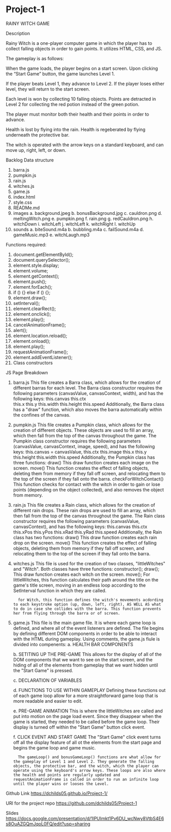 # Project-1
RAINY WITCH GAME

Description

Rainy Witch is a one-player computer game in which the player has to collect falling objects in order to gain points. It utilizes HTML, CSS, and JS.

The gameplay is as follows:

When the game loads, the player begins on a start screen. Upon clicking the “Start Game” button, the game launches Level 1.

If the player beats Level 1, they advance to Level 2. If the player loses either level, they will return to the start screen.

Each level is won by collecting 10 falling objects. Points are detracted in Level 2 for collecting the red potion instead of the green potion.

The player must monitor both their health and their points in order to advance.

Health is lost by flying into the rain. Health is regeberated by flying underneath the protective bar.

The witch is operated with the arrow keys on a standard keyboard, and can move up, right, left, or down.



Backlog
Data structure

1. barra.js
2. pumpkin.js
3. rain.js
4. witches.js
5. game.js
6. index.html
7. style.css
8. READMe.md
9. images
    a. background.jpeg
    b. bonusBackground.jpg
    c. cauldron.png
    d. meltingWitch.png
    e. pumpkin.png
    f. rain.png
    g. redCauldron.png
    h. witchDown
    i. witchLeft
    j. witchLeft
    k. witchRight
    l. witchUp
10. sounds
    a. biteSound.m4a
    b. bubbling.m4a
    c. failSound.m4a
    d. gameMusic.mp3
    e. witchLaugh.mp3

Functions required:

1. document.getElementById();
2. document.querySelector();
3. element.style.display;
4. element.volume;
5. element.getContext();
6. element.push();
7. element.forEach();
8. if () {} else if () {};
9. element.draw();
10. setInterval();
11. element.clearRect();
12. element.onclick();
13. element.play();
14. cancelAnimationFrame();
15. alert();
16. element.location.reload();
17. element.onload();
18. element.play();
19. requestAnimationFrame();
20. element.addEventListener();
21. Class constructors

JS Page Breakdown

1. barra.js
   This file creates a Barra class, which allows for the creation of different barras for each level. The Barra class constructor requires the following parameters (canvasValue, canvasContext, width), and has the following keys:
      this.canvas
      this.ctx  
      this.x
      this.y
      this.width
      this.height
      this.speed
   Additionally, the Barra class has a "draw" function, which also moves the barra automatically within the confines of the canvas.

2. pumpkin.js
   This file creates a Pumpkin class, which allows for the creation of different objects. These objects are used to fill an array, which then fall from the top of the canvas throughout the game. The Pumpkin class constructor requires the following parameters (canvasValue, canvasContext, image, speed), and has the following keys:
      this.canvas = canvasValue,
      this.ctx
      this.image
      this.x
      this.y
      this.height
      this.width
      this.speed
   Additionally, the Pumpkin class has three functions:
      draw()
         This draw function creates each image on the screen.
      move()
         This function creates the effect of falling objects, deleting them from memory if they fall off screen, and relocating them to the top of the screen if they fall onto the barra.
      checkForWitchContact()
         This function checks for contact with the witch in order to gain or lose points (depending on the object collected), and also removes the object from memory.

3. rain.js
   This file creates a Rain class, which allows for the creation of different rain drops. These rain drops are used to fill an array, which then fall from the top of the canvas throughout the game. The Rain class constructor requires the following parameters (canvasValue, canvasContext), and has the following keys:
      this.canvas
      this.ctx
      this.xPos
      this.yPos
      this.xRad
      this.yRad
      this.speed
   Additionally, the Rain class has two functions:
      draw()
         This draw function creates each rain drop on the screen.
      move()
         This function creates the effect of falling objects, deleting them from memory if they fall off screen, and relocating them to the top of the screen if they fall onto the barra.

4. witches.js
   This file is used for the creation of two classes, "littleWitches" and "Witch". Both classes have three functions:
      constructor();
      draw();
         This draw function creates each witch on the screen.
      move();
         For littleWitches, this function calculates their path around the title on the game's title screen, moving in an endless loop according to the SetInterval function in which they are called.

         for Witch, this function defines the witch's movements acdording to each keystroke option (up, down, left, right), AS WELL AS what to do in case she collides with the barra. This function prevents her from flying through the barra or of screen.

5. game.js
   This file is the main game file. It is where each game loop is defined, and where all of the event listeners are defined. The file begins by defining different DOM components in order to be able to interact with the HTML during gameplay. Using comments, the game.js fiule is divided into compenents:
      a. HEALTH BAR COMPONENTS

      b. SETITING UP THE PRE-GAME
         This allows for the display of all of the DOM components that we want to see on the start screen, and the hiding of all of the elements from gameplay that we want hidden until the "Start Game" is pressed.

      c. DECLARATION OF VARIABLES

      d. FUNCTIONS TO USE WITHIN GAMEPLAY
         Defining these functions out of each game loop allow for a more straightforward game loop that is more readable and easier to edit.

      e. PRE-GAME ANIMATION
         This is where the littleWitches are called and put into motion on the page load event. Since they disappear when the game is started, they needed to be called before the game loop. Their display is turned off within the "Start Game" button click event.

      f. CLICK EVENT AND START GAME
         The "Start Game" click event turns off all the display feature of all ot the elements from the start page and begins the game loop and game music. 

         The gameLoop() and bonusGameLoop() functions are what allow for the gameplay of Level 1 and Level 2. They generate the falling objects, the protective bar, and the witch, which the player can operate using the keyboard's arrow keys. These loops are also where the health and points are regularly updated and requestAnimationFrame is called in order to run an infinite loop until the player wins or looses the Level.

Github Link
https://dchilds05.github.io/Project-1/

URl for the project repo
https://github.com/dchilds05/Project-1

Slides
https://docs.google.com/presentation/d/1lPUImkt1Pv6DU_wcNwy8VtbS4E6s8OuAZGQmJqoL0FQ/edit?usp=sharing